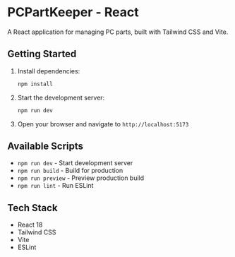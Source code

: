 # PCPartKeeper - React

A React application for managing PC parts, built with Tailwind CSS and Vite.

## Getting Started

1. Install dependencies:

   ```bash
   npm install
   ```

2. Start the development server:

   ```bash
   npm run dev
   ```

3. Open your browser and navigate to `http://localhost:5173`

## Available Scripts

- `npm run dev` - Start development server
- `npm run build` - Build for production
- `npm run preview` - Preview production build
- `npm run lint` - Run ESLint

## Tech Stack

- React 18
- Tailwind CSS
- Vite
- ESLint
